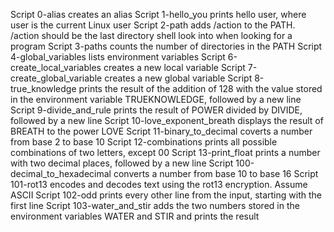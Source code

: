 Script 0-alias creates an alias
Script 1-hello_you prints hello user, where user is the current Linux user
Script 2-path adds /action to the PATH. /action should be the last directory shell look into when looking for a program
Script 3-paths counts the number of directories in the PATH
Script 4-global_variables lists environment variables
Script 6-create_local_variables creates a new local variable
Script 7-create_global_variable creates a new global variable
Script 8-true_knowledge prints the result of the addition of 128 with the value stored in the environment variable TRUEKNOWLEDGE, followed by a new line
Script 9-divide_and_rule prints the result of POWER divided by DIVIDE, followed by a new line
Script 10-love_exponent_breath displays the result of BREATH to the power LOVE
Script 11-binary_to_decimal coverts a number from base 2 to base 10
Script 12-combinations prints all possible combinations of two letters, except 00
Script 13-print_float prints a number with two decimal places, followed by a new line
Script 100-decimal_to_hexadecimal converts a number from base 10 to base 16
Script 101-rot13 encodes and decodes text using the rot13 encryption. Assume ASCII
Script 102-odd prints every other line from the input, starting with the first line
Script 103-water_and_stir adds the two numbers stored in the environment variables WATER and STIR and prints the result
